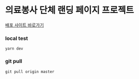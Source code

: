 # 의료봉사 단체 랜딩 페이지 프로젝트


[배포 사이트 바로가기](https://volunteer-landing.vercel.app/)

### local test
```
yarn dev
```

### git pull
```
git pull origin master
```
